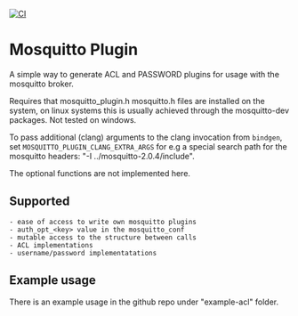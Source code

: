 [![CI](https://github.com/TotalKrill/mosquitto_plugin/workflows/ci/badge.svg)](https://github.com/TotalKrill/mosquitto_plugin/actions)

# Mosquitto Plugin

A simple way to generate ACL and PASSWORD plugins for usage with the mosquitto
broker.

Requires that mosquitto_plugin.h mosquitto.h files are installed on the system,
on linux systems this is usually achieved through the mosquitto-dev packages.
Not tested on windows.

To pass additional (clang) arguments to the clang invocation from `bindgen`, set
`MOSQUITTO_PLUGIN_CLANG_EXTRA_ARGS` for e.g a special search path for the
mosquitto headers: "-I ../mosquitto-2.0.4/include".

The optional functions are not implemented here.

## Supported

    - ease of access to write own mosquitto plugins
    - auth_opt_<key> value in the mosquitto_conf
    - mutable access to the structure between calls
    - ACL implementations
    - username/password implementatations

## Example usage

There is an example usage in the github repo under "example-acl" folder.
